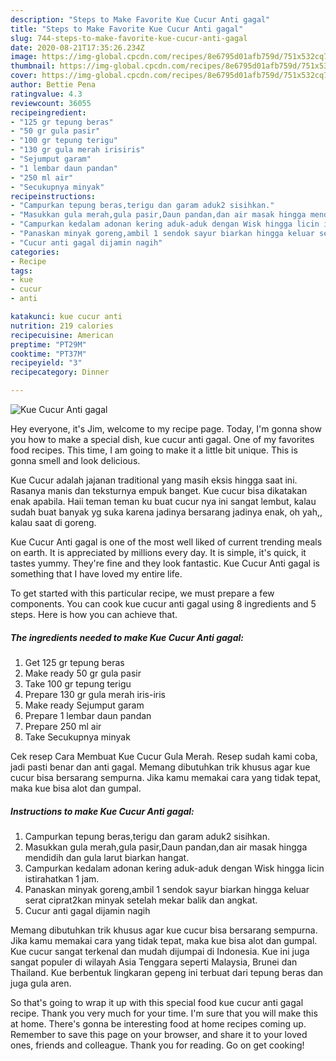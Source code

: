 ```yaml
---
description: "Steps to Make Favorite Kue Cucur Anti gagal"
title: "Steps to Make Favorite Kue Cucur Anti gagal"
slug: 744-steps-to-make-favorite-kue-cucur-anti-gagal
date: 2020-08-21T17:35:26.234Z
image: https://img-global.cpcdn.com/recipes/8e6795d01afb759d/751x532cq70/kue-cucur-anti-gagal-foto-resep-utama.jpg
thumbnail: https://img-global.cpcdn.com/recipes/8e6795d01afb759d/751x532cq70/kue-cucur-anti-gagal-foto-resep-utama.jpg
cover: https://img-global.cpcdn.com/recipes/8e6795d01afb759d/751x532cq70/kue-cucur-anti-gagal-foto-resep-utama.jpg
author: Bettie Pena
ratingvalue: 4.3
reviewcount: 36055
recipeingredient:
- "125 gr tepung beras"
- "50 gr gula pasir"
- "100 gr tepung terigu"
- "130 gr gula merah irisiris"
- "Sejumput garam"
- "1 lembar daun pandan"
- "250 ml air"
- "Secukupnya minyak"
recipeinstructions:
- "Campurkan tepung beras,terigu dan garam aduk2 sisihkan."
- "Masukkan gula merah,gula pasir,Daun pandan,dan air masak hingga mendidih dan gula larut biarkan hangat."
- "Campurkan kedalam adonan kering aduk-aduk dengan Wisk hingga licin istirahatkan 1 jam."
- "Panaskan minyak goreng,ambil 1 sendok sayur biarkan hingga keluar serat ciprat2kan minyak setelah mekar balik dan angkat."
- "Cucur anti gagal dijamin nagih"
categories:
- Recipe
tags:
- kue
- cucur
- anti

katakunci: kue cucur anti 
nutrition: 219 calories
recipecuisine: American
preptime: "PT29M"
cooktime: "PT37M"
recipeyield: "3"
recipecategory: Dinner

---
```



![Kue Cucur Anti gagal](https://img-global.cpcdn.com/recipes/8e6795d01afb759d/751x532cq70/kue-cucur-anti-gagal-foto-resep-utama.jpg)

Hey everyone, it's Jim, welcome to my recipe page. Today, I'm gonna show you how to make a special dish, kue cucur anti gagal. One of my favorites food recipes. This time, I am going to make it a little bit unique. This is gonna smell and look delicious.

Kue Cucur adalah jajanan traditional yang masih eksis hingga saat ini. Rasanya manis dan teksturnya empuk banget. Kue cucur bisa dikatakan enak apabila. Haii teman teman ku buat cucur nya ini sangat lembut, kalau sudah buat banyak yg suka karena jadinya bersarang jadinya enak, oh yah,, kalau saat di goreng.

Kue Cucur Anti gagal is one of the most well liked of current trending meals on earth. It is appreciated by millions every day. It is simple, it's quick, it tastes yummy. They're fine and they look fantastic. Kue Cucur Anti gagal is something that I have loved my entire life.


To get started with this particular recipe, we must prepare a few components. You can cook kue cucur anti gagal using 8 ingredients and 5 steps. Here is how you can achieve that.

<!--inarticleads1-->

##### The ingredients needed to make Kue Cucur Anti gagal:

1. Get 125 gr tepung beras
1. Make ready 50 gr gula pasir
1. Take 100 gr tepung terigu
1. Prepare 130 gr gula merah iris-iris
1. Make ready Sejumput garam
1. Prepare 1 lembar daun pandan
1. Prepare 250 ml air
1. Take Secukupnya minyak


Cek resep Cara Membuat Kue Cucur Gula Merah. Resep sudah kami coba, jadi pasti benar dan anti gagal. Memang dibutuhkan trik khusus agar kue cucur bisa bersarang sempurna. Jika kamu memakai cara yang tidak tepat, maka kue bisa alot dan gumpal. 

<!--inarticleads2-->

##### Instructions to make Kue Cucur Anti gagal:

1. Campurkan tepung beras,terigu dan garam aduk2 sisihkan.
1. Masukkan gula merah,gula pasir,Daun pandan,dan air masak hingga mendidih dan gula larut biarkan hangat.
1. Campurkan kedalam adonan kering aduk-aduk dengan Wisk hingga licin istirahatkan 1 jam.
1. Panaskan minyak goreng,ambil 1 sendok sayur biarkan hingga keluar serat ciprat2kan minyak setelah mekar balik dan angkat.
1. Cucur anti gagal dijamin nagih


Memang dibutuhkan trik khusus agar kue cucur bisa bersarang sempurna. Jika kamu memakai cara yang tidak tepat, maka kue bisa alot dan gumpal. Kue cucur sangat terkenal dan mudah dijumpai di Indonesia. Kue ini juga sangat populer di wilayah Asia Tenggara seperti Malaysia, Brunei dan Thailand. Kue berbentuk lingkaran gepeng ini terbuat dari tepung beras dan juga gula aren. 

So that's going to wrap it up with this special food kue cucur anti gagal recipe. Thank you very much for your time. I'm sure that you will make this at home. There's gonna be interesting food at home recipes coming up. Remember to save this page on your browser, and share it to your loved ones, friends and colleague. Thank you for reading. Go on get cooking!
